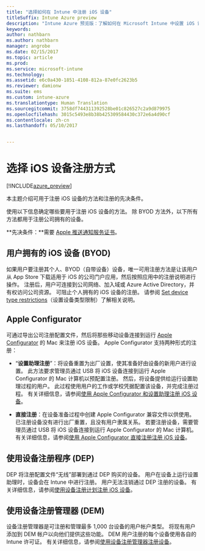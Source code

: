 ```yaml
---
title: "选择如何在 Intune 中注册 iOS 设备"
titleSuffix: Intune Azure preview
description: "Intune Azure 预览版：了解如何在 Microsoft Intune 中设置 iOS 设备注册。"
keywords: 
author: nathbarn
ms.author: nathbarn
manager: angrobe
ms.date: 02/15/2017
ms.topic: article
ms.prod: 
ms.service: microsoft-intune
ms.technology: 
ms.assetid: e6c0a430-1851-4108-812a-87e0fc2623b5
ms.reviewer: damionw
ms.suite: ems
ms.custom: intune-azure
ms.translationtype: Human Translation
ms.sourcegitcommit: 3758df744311392528be01c826527c2a9d879975
ms.openlocfilehash: 3015c5493e8b38b425309584430c372e6a4d90cf
ms.contentlocale: zh-cn
ms.lasthandoff: 05/10/2017


---
```


# <a name="choose-how-to-enroll-ios-devices"></a>选择 iOS 设备注册方式

[!INCLUDE[azure_preview](../includes/azure_preview.md)]

本主题介绍可用于注册 iOS 设备的方法和注册的先决条件。

使用以下信息确定哪些要用于注册 iOS 设备的方法。 除 BYOD 方法外，以下所有方法都用于注册公司拥有的设备。

**先决条件：**需要 [Apple 推送通知服务证书](get-an-apple-mdm-push-certificate.md)。

## <a name="user-owned-ios-devices-byod"></a>用户拥有的 iOS 设备 (BYOD)

如果用户要注册其个人、BYOD（自带设备）设备，唯一可用注册方法是让该用户从 App Store 下载适用于 iOS 的公司门户应用，然后按照应用中的注册说明进行操作。 注册后，用户可连接到公司网络、加入域或 Azure Active Directory，并有权访问公司资源。 可阻止个人拥有的 iOS 设备的注册。 请参阅 [Set device type restrictions](set-enrollment-restrictions.md#set-device-type-restrictions)（设置设备类型限制）了解相关说明。

## <a name="apple-configurator"></a>Apple Configurator

可通过导出公司注册配置文件，然后将那些移动设备连接到运行 [Apple Configurator](http://go.microsoft.com/fwlink/?LinkId=518017) 的 Mac 来注册 iOS 设备。 Apple Configurator 支持两种形式的注册：

- “**设置助理注册**”：将设备重置为出厂设置，使其准备好由设备的新用户进行设置。 此方法要求管理员通过 USB 将 iOS 设备连接到运行 Apple Configurator 的 Mac 计算机以预配置注册。 然后，将设备提供给运行设置助理过程的用户。 此过程使用用户的工作或学校凭据配置该设备，并完成注册过程。 有关详细信息，请参阅[使用 Apple Configurator 和设置助理注册 iOS 设备](enroll-ios-devices-with-apple-configurator-and-setup-assistant.md)。

- **直接注册**：在设备准备过程中创建 Apple Configurator 兼容文件以供使用。 已注册设备没有进行出厂重置，且没有用户隶属关系。 若要注册设备，需要管理员通过 USB 将 iOS 设备连接到运行 Apple Configurator 的 Mac 计算机。 有关详细信息，请参阅[使用 Apple Configurator 直接注册注册 iOS 设备](enroll-ios-devices-with-apple-configurator-and-direct-enrollment.md)。

## <a name="use-the-device-enrollment-program-dep"></a>使用设备注册程序 (DEP)

DEP 将注册配置文件“无线”部署到通过 DEP 购买的设备。 用户在设备上运行设置助理时，设备会在 Intune 中进行注册。 用户无法注销通过 DEP 注册的设备。 有关详细信息，请参阅[使用设备注册计划注册 iOS 设备](enroll-ios-devices-using-device-enrollment-program.md)。

## <a name="use-the-device-enrollment-manager-dem"></a>使用设备注册管理器 (DEM)
设备注册管理器是可注册和管理最多 1,000 台设备的用户帐户类型。 将现有用户添加到 DEM 帐户以向他们提供这些功能。 DEM 用户注册的每个设备使用各自的 Intune 许可证。 有关详细信息，请参阅[使用设备注册管理器注册设备](enroll-devices-using-device-enrollment-manager.md)。

